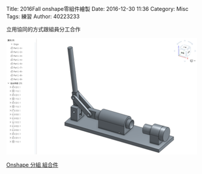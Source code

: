 Title: 2016Fall onshape零組件繪製
Date: 2016-12-30 11:36
Category: Misc
Tags: 練習
Author: 40223233

立用協同的方式跟組員分工合作

<img src="theme/cadp_w15_fourbar.png" width= "800" />

<!-- PELICAN_END_SUMMARY -->


<a href="https://cad.onshape.com/documents/f723dfa2e7d650d3c8d16304/w/7ae4d158c2e340b2b1c0e43c/e/e8d9ea50e2cb1fdf85595f27">Onshape 分組  組合件</a>
